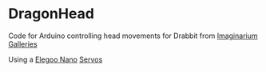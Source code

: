 # DragonHead

Code for Arduino controlling head movements for Drabbit from [Imaginarium Galleries](http://www.imaginariumgalleries.com/)

Using a [Elegoo Nano](https://www.amazon.com/Arduino-Elegoo-ATmega328P-without-compatible/dp/B0713XK923) 
[Servos](https://www.amazon.com/TowerPro-SG90-Mini-Servo-Accessories/dp/B001CFUBN8)
